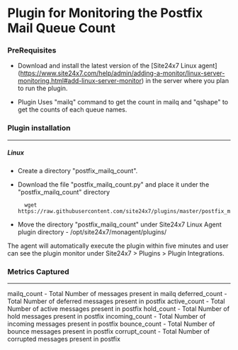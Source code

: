 Plugin for Monitoring the Postfix Mail Queue Count
==================================================

### PreRequisites

- Download and install the latest version of the [Site24x7 Linux agent] (https://www.site24x7.com/help/admin/adding-a-monitor/linux-server-monitoring.html#add-linux-server-monitor) in the server where you plan to run the plugin. 

- Plugin Uses "mailq" command to get the count in mailq and "qshape" to get the counts of each queue names.

### Plugin installation
---
##### Linux 

- Create a directory "postfix_mailq_count".

- Download the file "postfix_mailq_count.py" and place it under the "postfix_mailq_count" directory

		wget https://raw.githubusercontent.com/site24x7/plugins/master/postfix_mailq_count/postfix_mailq_count.py
		
- Move the directory "postfix_mailq_count" under Site24x7 Linux Agent plugin directory - /opt/site24x7/monagent/plugins/
	
The agent will automatically execute the plugin within five minutes and user can see the plugin monitor under Site24x7 > Plugins > Plugin Integrations.


### Metrics Captured
---
  
  mailq_count       - Total Number of messages present in mailq
	deferred_count    - Total Number of deferred messages present in postfix
	active_count      - Total Number of active messages present in postfix
	hold_count        - Total Number of hold messages present in postfix
	incoming_count    - Total Number of incoming messages present in postfix
	bounce_count      - Total Number of bounce messages present in postfix
	corrupt_count     - Total Number of corrupted messages present in postfix
